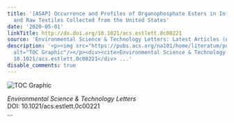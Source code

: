 ```yaml
---
title: '[ASAP] Occurrence and Profiles of Organophosphate Esters in Infant Clothing
  and Raw Textiles Collected from the United States'
date: '2020-05-01'
linkTitle: http://dx.doi.org/10.1021/acs.estlett.0c00221
source: 'Environmental Science & Technology Letters: Latest Articles (ACS Publications)'
description: '<p><img src="https://pubs.acs.org/na101/home/literatum/publisher/achs/journals/content/estlcu/0/estlcu.ahead-of-print/acs.estlett.0c00221/20200501/images/medium/ez0c00221_0002.gif"
  alt="TOC Graphic"/></p><div><cite>Environmental Science & Technology Letters</cite></div><div>DOI:
  10.1021/acs.estlett.0c00221</div> ...'
disable_comments: true
---
```

<p><img src="https://pubs.acs.org/na101/home/literatum/publisher/achs/journals/content/estlcu/0/estlcu.ahead-of-print/acs.estlett.0c00221/20200501/images/medium/ez0c00221_0002.gif" alt="TOC Graphic"/></p><div><cite>Environmental Science & Technology Letters</cite></div><div>DOI: 10.1021/acs.estlett.0c00221</div> ...